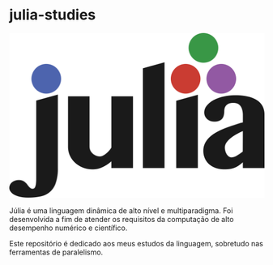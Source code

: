 # julia-studies

![1](./Julia_Programming_Language_Logo.png)

Júlia é uma linguagem dinâmica de alto nível e multiparadigma. Foi desenvolvida a fim de atender os requisitos da computação de alto desempenho numérico e científico.

Este repositório é dedicado aos meus estudos da linguagem, sobretudo nas ferramentas de paralelismo.
